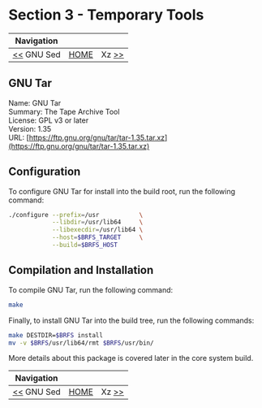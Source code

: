 # Section 3 - Temporary Tools

| Navigation |||
| --- | --- | ---: |
| [<<](./GNUSed.md) GNU Sed | [HOME](../README.md) | Xz [>>](./Xz.md) |

## GNU Tar

Name: GNU Tar<br />
Summary: The Tape Archive Tool<br />
License: GPL v3 or later<br />
Version: 1.35<br />
URL: [https://ftp.gnu.org/gnu/tar/tar-1.35.tar.xz](https://ftp.gnu.org/gnu/tar/tar-1.35.tar.xz)<br />

## Configuration

To configure GNU Tar for install into the build root, run the following command:

```bash
./configure --prefix=/usr           \
            --libdir=/usr/lib64     \
            --libexecdir=/usr/lib64 \
            --host=$BRFS_TARGET     \
            --build=$BRFS_HOST
```

## Compilation and Installation

To compile GNU Tar, run the following command:

```bash
make
```

Finally, to install GNU Tar into the build tree, run the following commands:

```bash
make DESTDIR=$BRFS install
mv -v $BRFS/usr/lib64/rmt $BRFS/usr/bin/
```

More details about this package is covered later in the core system build.

| Navigation |||
| --- | --- | ---: |
| [<<](./GNUSed.md) GNU Sed | [HOME](../README.md) | Xz [>>](./Xz.md) |
